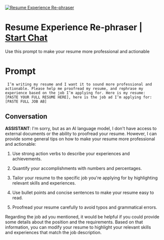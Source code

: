 
[![Resume Experience Re-phraser ](https://flow-prompt-covers.s3.us-west-1.amazonaws.com/icon/realistic/real_3.png)](https://gptcall.net/chat.html?data=%7B%22contact%22%3A%7B%22id%22%3A%22DB0ThAItbh0Nd_S-U2Kig%22%2C%22flow%22%3Atrue%7D%7D)
# Resume Experience Re-phraser  | [Start Chat](https://gptcall.net/chat.html?data=%7B%22contact%22%3A%7B%22id%22%3A%22DB0ThAItbh0Nd_S-U2Kig%22%2C%22flow%22%3Atrue%7D%7D)
Use this prompt to make your resume more professional and actionable 

# Prompt

```
 I’m writing my resume and I want it to sound more professional and actionable. Please help me proofread my resume, and rephrase my experience based on the job I’m applying for. Here is my resume: [PASTE YOUR FULL RESUME HERE], here is the job ad I’m applying for: [PASTE FULL JOB AB]
```

## Conversation

**ASSISTANT**: I'm sorry, but as an AI language model, I don't have access to external documents or the ability to proofread your resume. However, I can provide some general tips on how to make your resume more professional and actionable:



1. Use strong action verbs to describe your experiences and achievements.

2. Quantify your accomplishments with numbers and percentages.

3. Tailor your resume to the specific job you're applying for by highlighting relevant skills and experiences.

4. Use bullet points and concise sentences to make your resume easy to read.

5. Proofread your resume carefully to avoid typos and grammatical errors.



Regarding the job ad you mentioned, it would be helpful if you could provide some details about the position and the requirements. Based on that information, you can modify your resume to highlight your relevant skills and experiences that match the job description.


